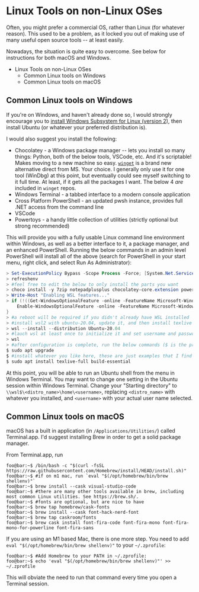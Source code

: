 # Linux Tools on non-Linux OSes

Often, you might prefer a commercial OS, rather than Linux (for whatever reason). This used to be a problem, as it locked you out of making use of many useful open source tools -- at least easily.

Nowadays, the situation is quite easy to overcome. See below for instructions for both macOS and Windows.


- Linux Tools on non-Linux OSes
  - Common Linux tools on Windows
  - Common Linux tools on macOS

## Common Linux tools on Windows

If you're on Windows, and haven't already done so, I would strongly encourage you to [install Windows Subsystem for Linux (version 2)](https://docs.microsoft.com/en-us/windows/wsl/install-win10), then install Ubuntu (or whatever your preferred distribution is).

I would also suggest you install the following:

- Chocolatey - a Windows package manager -- lets you install so many things: Python, both of the below tools, VSCode, etc. And it's scriptable! Makes moving to a new machine so easy. [`winget`](https://docs.microsoft.com/en-us/windows/package-manager/winget/) is a brand new alternative direct from MS. Your choice. I generally only use it for one tool (WinDbg) at this point, but eventually could see myself switching to it full time. At least, if it gets all the packages I want. The below 4 *are* included in `winget` repos.
- Windows Terminal - a tabbed interface to a modern console application
- Cross Platform PowerShell - an updated pwsh instance, provides full .NET access from the command line
- VSCode
- Powertoys - a handy little collection of utilities (strictly optional but strong recommended)

This will provide you with a fully usable Linux command line environment within Windows, as well as a better interface to it, a package manager, and an enhanced PowerShell. Running the below commands in an admin level PowerShell will install all of the above (search for PowerShell in your start menu, right click, and select Run As Administrator):

```powershell
> Set-ExecutionPolicy Bypass -Scope Process -Force; [System.Net.ServicePointManager]::SecurityProtocol = [System.Net.ServicePointManager]::SecurityProtocol -bor 3072; Invoke-Expression ((New-Object System.Net.WebClient).DownloadString('https://community.chocolatey.org/install.ps1'))
> refreshenv
> #feel free to edit the below to only install the parts you want
> choco install -y 7zip notepadplusplus chocolatey-core.extension powershell-core git microsoft-windows-terminal terminal-icons.powershell nerdfont-hack inconsolata firanf powertoys vscode
> Write-Host "Enabling WSL features..."
> if (!((Get-WindowsOptionalFeature -online -FeatureName Microsoft-Windows-Subsystem-Linux).State -eq 'Enabled')) {
    Enable-WindowsOptionalFeature -online -FeatureName Microsoft-Windows-Subsystem-Linux -All -NoRestart
}
> #a reboot will be required if you didn't already have WSL installed
> #install wsl2 with ubuntu-20.04, update it, and then install texlive
> wsl --install --distribution Ubuntu-20.04
> #lauch wsl at least once to initialize it and set username and password
> wsl
> #after configuration is complete, run the below commands ($ is the prompt, don't copy it)
$ sudo apt upgrade
$ #install whatever you like here, these are just examples that I find useful in my own life
$ sudo apt install texlive-full build-essential
```

At this point, you will be able to run an Ubuntu shell from the menu in Windows Terminal. You may want to change one setting in the Ubuntu session within Windows Terminal. Change your "Starting directory" to `\\wsl$\<distro_name>\home\<username>`, replacing `<distro_name>` with whatever you installed, and `<username>` with your actual user name selected.

## Common Linux tools on macOS

macOS has a built in application (in `/Applications/Utilities/`) called Terminal.app. I'd suggest installing Brew in order to get a solid package manager.

From Terminal.app, run

```console
foo@bar:~$ /bin/bash -c "$(curl -fsSL https://raw.githubusercontent.com/Homebrew/install/HEAD/install.sh)"
foo@bar:~$ #if on m1 mac, run `eval "$(/opt/homebrew/bin/brew shellenv)"`
foo@bar:~$ brew install --cask visual-studio-code
foo@bar:~$ #there are many other tools available in brew, including most common Linux utilities. See https://brew.sh/.
foo@bar:~$ #fonts are optional, but are nice to have
foo@bar:~$ brew tap homebrew/cask-fonts
foo@bar:~$ brew install --cask font-hack-nerd-font
foo@bar:~$ brew tap caskroom/fonts
foo@bar:~$ brew cask install font-fira-code font-fira-mono font-fira-mono-for-powerline font-fira-sans
```

If you are using an M1 based Mac, there is one more step. You need to add `eval "$(/opt/homebrew/bin/brew shellenv)"` to your `~/.zprofile`:

```console
foo@bar:~$ #Add Homebrew to your PATH in ~/.zprofile:
foo@bar:~$ echo 'eval "$(/opt/homebrew/bin/brew shellenv)"' >> ~/.zprofile
```

This will obviate the need to run that command every time you open a Terminal session.
